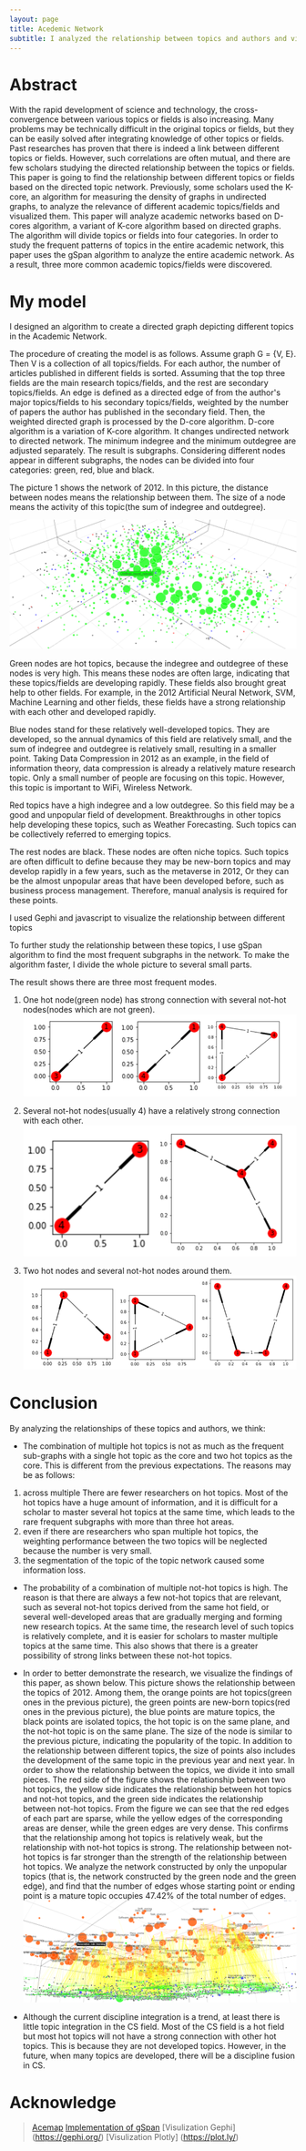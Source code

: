 ```yaml
---
layout: page
title: Acedemic Network
subtitle: I analyzed the relationship between topics and authors and visualized them.
---
```


# Abstract

With the rapid development of science and technology, the cross-convergence between various topics or fields is also increasing. Many problems may be technically difficult in the original topics or fields, but they can be easily solved after integrating knowledge of other topics or fields. Past researches has proven that there is indeed a link between different topics or fields. However, such correlations are often mutual, and there are few scholars studying the directed relationship between the topics or fields. This paper is going to find the relationship between different topics or fields based on the directed topic network.
Previously, some scholars used the K-core, an algorithm for measuring the density of graphs in undirected graphs, to analyze the relevance of different academic topics/fields and visualized them. This paper will analyze academic networks based on D-cores algorithm, a variant of K-core algorithm based on directed graphs. The algorithm will divide topics or fields into four categories. In order to study the frequent patterns of topics in the entire academic network, this paper uses the gSpan algorithm to analyze the entire academic network. As a result, three more common academic topics/fields were discovered.

# My model
I designed an algorithm to create a directed graph depicting different topics in the Academic Network. 

The procedure of creating the model is as follows.
Assume graph G = {V, E}. Then V is a collection of all topics/fields. For each author, the number of articles published in different fields is sorted. Assuming that the top three fields are the main research topics/fields, and the rest are secondary topics/fields. An edge is defined as a directed edge of from the author's major topics/fields to his secondary topics/fields, weighted by the number of papers the author has published in the secondary field.
Then, the weighted directed graph is processed by the D-core algorithm. D-core algorithm is a variation of K-core algorithm. It changes undirected network to directed network. The minimum indegree and the minimum outdegree are adjusted separately. The result is subgraphs. Considering different nodes appear in different subgraphs, the nodes can be divided into four categories: green, red, blue and black.

The picture 1 shows the network of 2012. In this picture, the distance between nodes means the relationship between them. The size of a node means the activity of this topic(the sum of indegree and outdegree).

![avatar](/img/acenet_2012.png)

Green nodes are hot topics, because the indegree and outdegree of these nodes is very high. This means these nodes are often large, indicating that these topics/fields are developing rapidly. These fields also brought great help to other fields. For example, in the 2012 Artificial Neural Network, SVM, Machine Learning and other fields, these fields have a strong relationship with each other and developed rapidly.

Blue nodes stand for these relatively well-developed topics. They are developed, so the annual dynamics of this field are relatively small, and the sum of indegree and outdegree is relatively small, resulting in a smaller point. Taking Data Compression in 2012 as an example, in the field of information theory, data compression is already a relatively mature research topic. Only a small number of people are focusing on this topic. However, this topic is important to WiFi, Wireless Network.

Red topics have a high indegree and a low outdegree. So this field may be a good and unpopular field of development. Breakthroughs in other topics help developing these topics, such as Weather Forecasting. Such topics can be collectively referred to emerging topics.

The rest nodes are black. These nodes are often niche topics. Such topics are often difficult to define because they may be new-born topics and may develop rapidly in a few years, such as the metaverse in 2012, Or they can be the almost unpopular areas that have been developed before, such as business process management. Therefore, manual analysis is required for these points. 

I used Gephi and javascript to visualize the relationship between different topics

To further study the relationship between these topics, I use gSpan algorithm to find the most frequent subgraphs in the network. To make the algorithm faster, I divide the whole picture to several small parts.

The result shows there are three most frequent modes.

1. One hot node(green node) has strong connection with several not-hot nodes(nodes which are not green).
![avatar](/img/acenet_fre_1.png)

2. Several not-hot nodes(usually 4) have a relatively strong connection with each other.
![avatar](/img/acenet_fre_2.png)

3. Two hot nodes and several not-hot nodes around them.
![avatar](/img/acenet_fre_3.png)

# Conclusion

By analyzing the relationships of these topics and authors, we think:

* The combination of multiple hot topics is not as much as the frequent sub-graphs with a single hot topic as the core and two hot topics as the core. This is different from the previous expectations. The reasons may be as follows: 
1. across multiple There are fewer researchers on hot topics. Most of the hot topics have a huge amount of information, and it is difficult for a scholar to master several hot topics at the same time, which leads to the rare frequent subgraphs with more than three hot areas. 
2. even if there are researchers who span multiple hot topics, the weighting performance between the two topics will be neglected because the number is very small. 
3. the segmentation of the topic of the topic network caused some information loss.
* The probability of a combination of multiple not-hot topics is high. The reason is that there are always a few not-hot topics that are relevant, such as several not-hot topics derived from the same hot field, or several well-developed areas that are gradually merging and forming new research topics. At the same time, the research level of such topics is relatively complete, and it is easier for scholars to master multiple topics at the same time. This also shows that there is a greater possibility of strong links between these not-hot topics.

* In order to better demonstrate the research, we visualize the findings of this paper, as shown below. This picture shows the relationship between the topics of 2012. Among them, the orange points are hot topics(green ones in the previous picture), the green points are new-born topics(red ones in the previous picture), the blue points are mature topics, the black points are isolated topics, the hot topic is on the same plane, and the not-hot topic is on the same plane. The size of the node is similar to the previous picture, indicating the popularity of the topic. In addition to the relationship between different topics, the size of points also includes the development of the same topic in the previous year and next year. In order to show the relationship between the topics, we divide it into small pieces. The red side of the figure shows the relationship between two hot topics, the yellow side indicates the relationship between hot topics and not-hot topics, and the green side indicates the relationship between not-hot topics. From the figure we can see that the red edges of each part are sparse, while the yellow edges of the corresponding areas are denser, while the green edges are very dense. This confirms that the relationship among hot topics is relatively weak, but the relationship with not-hot topics is strong. The relationship between not-hot topics is far stronger than the strength of the relationship between hot topics. We analyze the network constructed by only the unpopular topics (that is, the network constructed by the green node and the green edge), and find that the number of edges whose starting point or ending point is a mature topic occupies 47.42% of the total number of edges. 
![avatar](/img/acenet_conclusion.png)

* Although the current discipline integration is a trend, at least there is little topic integration in the CS field. Most of the CS field is a hot field but most hot topics will not have a strong connection with other hot topics. This is because they are not developed topics. However, in the future, when many topics are developed, there will be a discipline fusion in CS.

# Acknowledge

> [Acemap](https://www.acemap.info/)
> [Implementation of gSpan](https://github.com/betterenvi/gSpan)
> [Visulization Gephi] (https://gephi.org/)
> [Visulization Plotly] (https://plot.ly/)
